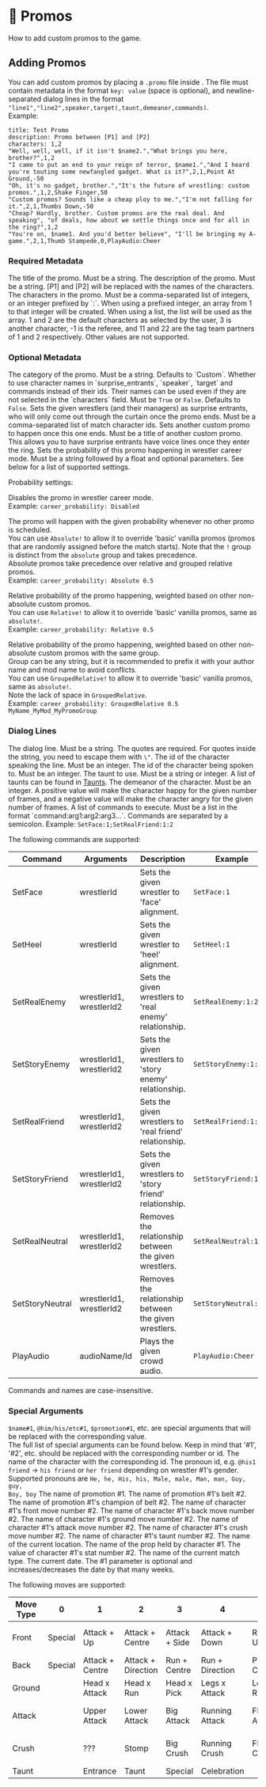 # 🎤 Promos

<show-structure for="chapter" depth="2"/>

<link-summary>
How to add custom promos to the game.
</link-summary>

## Adding Promos

You can add custom promos by placing a `.promo` file inside <include from="snippets.md" element-id="apath"/>.
The file must contain metadata in
the format `key: value` (space is optional), and newline-separated dialog lines in the
format `"line1","line2",speaker,target(,taunt,demeanor,commands)`.  
Example:

```
title: Test Promo
description: Promo between [P1] and [P2]
characters: 1,2
"Well, well, well, if it isn't $name2.","What brings you here, brother?",1,2
"I came to put an end to your reign of terror, $name1.","And I heard you're touting some newfangled gadget. What is it?",2,1,Point At Ground,-50
"Oh, it's no gadget, brother.","It's the future of wrestling: custom promos.",1,2,Shake Finger,50
"Custom promos? Sounds like a cheap ploy to me.","I'm not falling for it.",2,1,Thumbs Down,-50
"Cheap? Hardly, brother. Custom promos are the real deal. And speaking", "of deals, how about we settle things once and for all in the ring?",1,2
"You're on, $name1. And you'd better believe", "I'll be bringing my A-game.",2,1,Thumb Stampede,0,PlayAudio:Cheer
```
### Required Metadata
<deflist type="narrow">
<def title="title">
The title of the promo. Must be a string.
</def>
<def title="description">
The description of the promo. Must be a string. [P1] and [P2] will be replaced with the names of the characters.
</def>
<def title="characters">
The characters in the promo. Must be a comma-separated list of integers, or an integer prefixed by `:`. When using a prefixed integer,
an array from 1 to that integer will be created. When using a list, the list will be used as the array.
1 and 2 are the default characters as selected by the user, 3 is another character, -1 is the referee, and 11 and 22 are
the tag team partners of 1 and 2 respectively. Other values are not supported.
</def>
</deflist>

### Optional Metadata
<deflist type="medium">
<def title="category">
The category of the promo. Must be a string. Defaults to `Custom`.
</def>
<def title="use_names">
Whether to use character names in `surprise_entrants`, `speaker`, `target` and commands instead of their ids. Their names can be used even if they are not selected in the `characters` field.
Must be <code>True</code> or <code>False</code>. Defaults to <code>False</code>.
</def>
<def title="surprise_entrants">
Sets the given wrestlers (and their managers) as surprise entrants, who will only come out through the curtain once the promo ends. Must be a comma-separated list of match character ids.
</def>
<def title="next_promo">
Sets another custom promo to happen once this one ends. Must be a title of another custom promo. This allows you to have surprise entrants have voice lines once they enter the ring.
</def>
<def title ="career_probability">
Sets the probability of this promo happening in wrestler career mode. Must be a string followed by a float and optional parameters.
See below for a list of supported settings.
</def>
</deflist>

Probability settings:
<deflist collapsible="true">
<def title="career_probability: Disabled" collapsible="true">
<p>
Disables the promo in wrestler career mode.<br/>
Example: <code>career_probability: Disabled</code>
</p>
</def>
<def title="career_probability: Absolute (probability)" collapsible="true">
<p>
The promo will happen with the given probability whenever no other promo is scheduled.<br/>
You can use <code>Absolute!</code> to allow it to override 'basic' vanilla promos (promos that are randomly assigned before the match starts). Note that the <code>!</code> group is distinct from the <code>absolute</code> group and takes precedence.<br/>
Absolute promos take precedence over relative and grouped relative promos.<br/>
Example: <code>career_probability: Absolute 0.5</code>
</p>
</def>
<def title="career_probability: Relative (probability)" collapsible="true">
<p>
Relative probability of the promo happening, weighted based on other non-absolute custom promos.<br/>
You can use <code>Relative!</code> to allow it to override 'basic' vanilla promos, same as <code>absolute!</code>.<br/>
Example: <code>career_probability: Relative 0.5</code>
</p>
</def>
<def title="career_probability: GroupedRelative (probability) (group)" collapsible="true">
<p>
Relative probability of the promo happening, weighted based on other non-absolute custom promos with the same group.<br/>
Group can be any string, but it is recommended to prefix it with your author name and mod name to avoid conflicts.<br/>
You can use <code>GroupedRelative!</code> to allow it to override 'basic' vanilla promos, same as <code>absolute!</code>.<br/>
Note the lack of space in <code>GroupedRelative</code>.<br/>
Example: <code>career_probability: GroupedRelative 0.5 MyName_MyMod_MyPromoGroup</code>
</p>
</def>
</deflist>


### Dialog Lines
<deflist type="narrow">
<def title="line1/line2">
The dialog line. Must be a string. The quotes are required. For quotes inside the string, you need to escape them with <code>\"</code>.
</def>
<def title="speaker">
The id of the character speaking the line. Must be an integer.
</def>
<def title="target">
The id of the character being spoken to. Must be an integer.
</def>
<def title="taunt">
The taunt to use. Must be a string or integer. A list of taunts can be found in <a href="Taunts.md">Taunts</a>.
</def>
<def title="demeanor">
The demeanor of the character. Must be an integer. A positive value will make the character happy for the given number of frames, and a
negative value will make the character angry for the given number of frames.
</def>
<def title="commands">
A list of commands to execute. Must be a list in the format `command:arg1:arg2:arg3...`. Commands are separated by a semicolon.
Example: <code>SetFace:1;SetRealFriend:1:2</code>
</def>
</deflist>

The following commands are supported:

| Command         | Arguments                | Description                                              | Example               |
|-----------------|--------------------------|----------------------------------------------------------|-----------------------|
| SetFace         | wrestlerId               | Sets the given wrestler to 'face' alignment.             | `SetFace:1`           |
| SetHeel         | wrestlerId               | Sets the given wrestler to 'heel' alignment.             | `SetHeel:1`           |
| SetRealEnemy    | wrestlerId1, wrestlerId2 | Sets the given wrestlers to 'real enemy' relationship.   | `SetRealEnemy:1:2`    |
| SetStoryEnemy   | wrestlerId1, wrestlerId2 | Sets the given wrestlers to 'story enemy' relationship.  | `SetStoryEnemy:1:2`   |
| SetRealFriend   | wrestlerId1, wrestlerId2 | Sets the given wrestlers to 'real friend' relationship.  | `SetRealFriend:1:2`   |
| SetStoryFriend  | wrestlerId1, wrestlerId2 | Sets the given wrestlers to 'story friend' relationship. | `SetStoryFriend:1:2`  |
| SetRealNeutral  | wrestlerId1, wrestlerId2 | Removes the relationship between the given wrestlers.    | `SetRealNeutral:1:2`  |
| SetStoryNeutral | wrestlerId1, wrestlerId2 | Removes the relationship between the given wrestlers.    | `SetStoryNeutral:1:2` |
| PlayAudio       | audioName/Id             | Plays the given crowd audio.                             | `PlayAudio:Cheer`     |

Commands and names are case-insensitive.

### Special Arguments
`$name#1`, `@him/his/etc#1`, `$promotion#1`, etc. are special arguments that will be replaced with the corresponding value.  
The full list of special arguments can be found below. Keep in mind that '#1', '#2', etc. should be replaced with the corresponding number or id.
<deflist type="medium">
<def title="$name#1">
The name of the character with the corresponding id.
</def>
<def title="@him/his/etc#1">
The pronoun  id, e.g. <code>@his1 friend</code> -> <code>his friend</code> or <code>her friend</code> depending on wrestler #1's gender.
Supported pronouns are <code>He, he, His, his, Male, male, Man, man, Guy, guy, Boy, boy</code>
</def>
<def title="$promotion#1">
The name of promotion #1.
</def>
<def title="$belt#1_#2">
The name of promotion #1's belt #2.
</def>
<def title="$champ#1_#2">
The name of promotion #1's champion of belt #2.
</def>
<def title="$moveFront#1_#2">
The name of character #1's front move number #2.
</def>
<def title="$moveBack#1_#2">
The name of character #1's back move number #2.
</def>
<def title="$moveGround#1_#2">
The name of character #1's ground move number #2.
</def>
<def title="$moveAttack#1_#2">
The name of character #1's attack move number #2.
</def>
<def title="$moveCrush#1_#2">
The name of character #1's crush move number #2.
</def>
<def title="$taunt#1_#2">
The name of character #1's taunt number #2.
</def>
<def title="$location">
The name of the current location.
</def>
<def title="$prop#1">
The name of the prop held by character #1.
</def>
<def title="$stat#1_#2">
The value of character #1's stat number #2.
</def>
<def title="$match">
The name of the current match type.
</def>
<def title="$date(#1)">
The current date. The #1 parameter is optional and increases/decreases the date by that many weeks.
</def>
</deflist>

The following moves are supported:

| Move Type | 0       | 1               | 2                  | 3             | 4               | 5             | 6                  | 7                  | 8           | 9         | 10            | 11          | 12          | 13       | 14      | 15     | 16  |
|-----------|---------|-----------------|--------------------|---------------|-----------------|---------------|--------------------|--------------------|-------------|-----------|---------------|-------------|-------------|----------|---------|--------|-----|
| Front     | Special | Attack + Up     | Attack + Centre    | Attack + Side | Attack + Down   | Run + Up      | Run + Centre       | Run + Side         | Run + Down  | Pick + Up | Pick + Centre | Pick + Side | Pick + Down | Momentum | Running | Flying | ??? |
| Back      | Special | Attack + Centre | Attack + Direction | Run + Centre  | Run + Direction | Pick + Centre | Pick + Direction   | Rear Running       | Rear Flying |           |               |             |             |          |         |        |     |
| Ground    |         | Head x Attack   | Head x Run         | Head x Pick   | Legs x Attack   | Legs x Run    | Legs x Pick        |                    |             |           |               |             |             |          |         |        |     |
| Attack    |         | Upper Attack    | Lower Attack       | Big Attack    | Running Attack  | Flying Attack | Middle Rope Attack | Springboard Attack | Tope Attack |           |               |             |             |          |         |        |     |
| Crush     |         | ???             | Stomp              | Big Crush     | Running Crush   | Flying Crush  | Middle Rope Crush  | Springboard Crush  | Tope Crush  |           |               |             |             |          |         |        |     |
| Taunt     |         | Entrance        | Taunt              | Special       | Celebration     |               |                    |                    |             |           |               |             |             |          |         |        |     |
